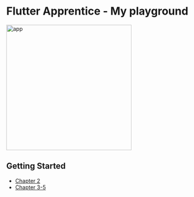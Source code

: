 # Flutter Apprentice - My playground


<img src="assets/app.gif" alt="app" width="330"/>

## Getting Started

- [Chapter 2](https://github.com/davidnwaneri/flutter-apprentice-playground/tree/chapter-2)
- [Chapter 3-5](https://github.com/davidnwaneri/flutter-apprentice-playground/tree/chapter-3)
